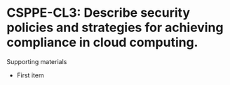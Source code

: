 # CSPPE-CL3:  	Describe security policies and strategies for achieving compliance in cloud computing. 	 

Supporting materials

* First item